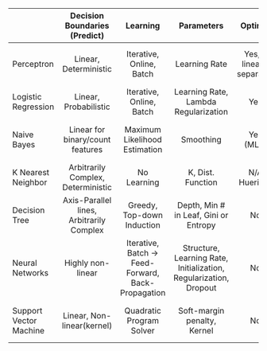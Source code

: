 |             | Decision Boundaries (Predict) | Learning | Parameters | Optimal | Variants | Efficient? |
| ----------- | :-------------------: | :-------:  | :----------: | :-------: | :-------: | :------: | 
| Perceptron  | Linear, Deterministic | Iterative, Online, Batch | Learning Rate | Yes, if linearly separable | Voted, Average | Relatively in -> Learning, Prediction |
| Logistic Regression | Linear, Probabilistic | Iterative, Online, Batch | Learning Rate, Lambda Regularization | Yes | Negative Log Likelihood | Similar to Perceptron |
| Naive Bayes | Linear for binary/count features | Maximum Likelihood Estimation | Smoothing | Yes (MLE) | Multinomial | Very -> Single scan of data |
| K Nearest Neighbor | Arbitrarily Complex, Deterministic | No Learning | K, Dist. Function | N/A Hueristic | | Very inefficient |
| Decision Tree | Axis-Parallel lines, Arbitrarily Complex | Greedy, Top-down Induction | Depth, Min # in Leaf, Gini or Entropy | No | | Yes |
| Neural Networks | Highly non-linear | Iterative, Batch -> Feed-Forward, Back-Propagation | Structure, Learning Rate, Initialization, Regularization, Dropout | No | Multi-Layer Perceptron | Not Efficient |
| Support Vector Machine | Linear, Non-linear(kernel) | Quadratic Program Solver | Soft-margin penalty, Kernel | No | | Linear -> Yes, Nonlinear -> less so| 
